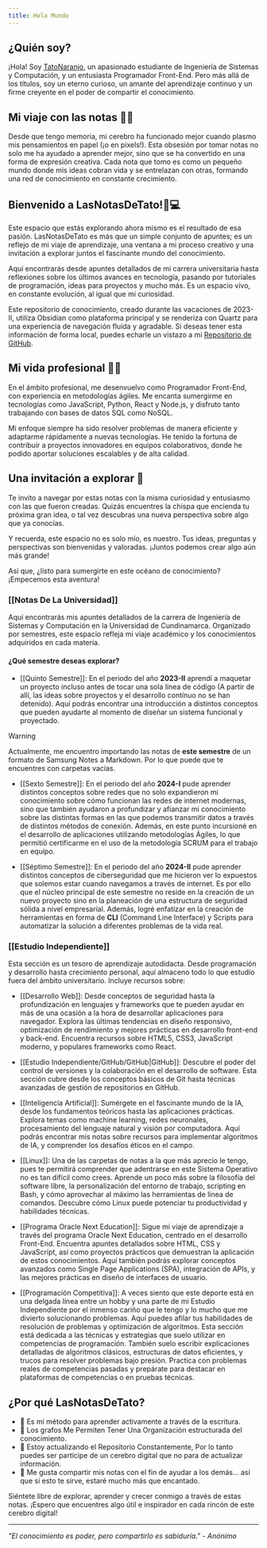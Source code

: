 ```yaml
---
title: Hola Mundo
---
```

## ¿Quién soy?

¡Hola! Soy [TatoNaranjo](https://github.com/TatoNaranjo), un apasionado estudiante de Ingeniería de Sistemas y Computación, y un entusiasta Programador Front-End. Pero más allá de los títulos, soy un eterno curioso, un amante del aprendizaje continuo y un firme creyente en el poder de compartir el conocimiento.

## Mi viaje con las notas 📝✨

Desde que tengo memoria, mi cerebro ha funcionado mejor cuando plasmo mis pensamientos en papel (¡o en pixels!). Esta obsesión por tomar notas no solo me ha ayudado a aprender mejor, sino que se ha convertido en una forma de expresión creativa. Cada nota que tomo es como un pequeño mundo donde mis ideas cobran vida y se entrelazan con otras, formando una red de conocimiento en constante crecimiento.

## Bienvenido a LasNotasDeTato!🧠💻

Este espacio que estás explorando ahora mismo es el resultado de esa pasión. LasNotasDeTato es más que un simple conjunto de apuntes; es un reflejo de mi viaje de aprendizaje, una ventana a mi proceso creativo y una invitación a explorar juntos el fascinante mundo del conocimiento.

Aquí encontrarás desde apuntes detallados de mi carrera universitaria hasta reflexiones sobre los últimos avances en tecnología, pasando por tutoriales de programación, ideas para proyectos y mucho más. Es un espacio vivo, en constante evolución, al igual que mi curiosidad.

Este repositorio de conocimiento, creado durante las vacaciones de 2023-II, utiliza Obsidian como plataforma principal y se renderiza con Quartz para una experiencia de navegación fluida y agradable. Si deseas tener esta información de forma local, puedes echarle un vistazo a mi [Repositorio de GitHub](https://github.com/TatoNaranjo/LasNotasDeTato).

## Mi vida profesional 👨‍💻

En el ámbito profesional, me desenvuelvo como Programador Front-End, con experiencia en metodologías ágiles. Me encanta sumergirme en tecnologías como JavaScript, Python, React y Node.js, y disfruto tanto trabajando con bases de datos SQL como NoSQL.

Mi enfoque siempre ha sido resolver problemas de manera eficiente y adaptarme rápidamente a nuevas tecnologías. He tenido la fortuna de contribuir a proyectos innovadores en equipos colaborativos, donde he podido aportar soluciones escalables y de alta calidad.

## Una invitación a explorar 🚀

Te invito a navegar por estas notas con la misma curiosidad y entusiasmo con las que fueron creadas. Quizás encuentres la chispa que encienda tu próxima gran idea, o tal vez descubras una nueva perspectiva sobre algo que ya conocías.

Y recuerda, este espacio no es solo mío, es nuestro. Tus ideas, preguntas y perspectivas son bienvenidas y valoradas. ¡Juntos podemos crear algo aún más grande!

Así que, ¿listo para sumergirte en este océano de conocimiento? ¡Empecemos esta aventura!
### [[Notas De La Universidad]]
Aquí encontrarás mis apuntes detallados de la carrera de Ingeniería de Sistemas y Computación en la Universidad de Cundinamarca. Organizado por semestres, este espacio refleja mi viaje académico y los conocimientos adquiridos en cada materia.

#### ¿Qué semestre deseas explorar?

- [[Quinto Semestre]]: En el periodo del año **2023-II** aprendí a maquetar un proyecto incluso antes de tocar una sola línea de código (A partir de allí, las ideas sobre proyectos y el desarrollo contínuo no se han detenido). Aquí podrás encontrar una introducción a distintos conceptos que pueden ayudarte al momento de diseñar un sistema funcional y proyectado.

>[!Warning]
>Actualmente, me encuentro importando las notas de **este semestre** de un formato de Samsung Notes a Markdown. Por lo que puede que te encuentres con carpetas vacías.

- [[Sexto Semestre]]: En el periodo del año **2024-I** pude aprender distintos conceptos sobre redes que no solo expandieron mi conocimiento sobre cómo funcionan las redes de internet modernas, sino que también ayudaron a profundizar y afianzar mi conocimiento sobre las distintas formas en las que podemos transmitir datos a través de distintos métodos de conexión. Además, en este punto incursioné en el desarrollo de aplicaciones utilizando metodologías Ágiles, lo que permitió certificarme en el uso de la metodología SCRUM para el trabajo en equipo.

- [[Séptimo Semestre]]: En el periodo del año **2024-II** pude aprender distintos conceptos de ciberseguridad que me hicieron ver lo expuestos que solemos estar cuando navegamos a través de internet. Es por ello que el núcleo principal de este semestre no reside en la creación de un nuevo proyecto sino en la planeación de una estructura de seguridad sólida a nivel empresarial. Además, logré enfatizar en la creación de herramientas en forma de **CLI** (Command Line Interface) y Scripts para automatizar la solución a diferentes problemas de la vida real.

### [[Estudio Independiente]]
Esta sección es un tesoro de aprendizaje autodidacta. Desde programación y desarrollo hasta crecimiento personal, aquí almaceno todo lo que estudio fuera del ámbito universitario. Incluye recursos sobre:

- [[Desarrollo Web]]: Desde conceptos de seguridad hasta la profundización en lenguajes y frameworks que te pueden ayudar en más de una ocasión a la hora de desarrollar aplicaciones para navegador. Explora las últimas tendencias en diseño responsivo, optimización de rendimiento y mejores prácticas en desarrollo front-end y back-end. Encuentra recursos sobre HTML5, CSS3, JavaScript moderno, y populares frameworks como React.

- [[Estudio Independiente/GitHub/GitHub|GitHub]]: Descubre el poder del control de versiones y la colaboración en el desarrollo de software. Esta sección cubre desde los conceptos básicos de Git hasta técnicas avanzadas de gestión de repositorios en GitHub.

-  [[Inteligencia Artificial]]: Sumérgete en el fascinante mundo de la IA, desde los fundamentos teóricos hasta las aplicaciones prácticas. Explora temas como machine learning, redes neuronales, procesamiento del lenguaje natural y visión por computadora. Aquí podrás encontrar mis notas sobre recursos para implementar algoritmos de IA, y comprender los desafíos éticos en el campo.

- [[Linux]]: Una de las carpetas de notas a la que más aprecio le tengo, pues te permitirá comprender que adentrarse en este Sistema Operativo no es tan difícil como crees. Aprende un poco más sobre la filosofía del software libre, la personalización del entorno de trabajo, scripting en Bash, y cómo aprovechar al máximo las herramientas de línea de comandos. Descubre cómo Linux puede potenciar tu productividad y habilidades técnicas.

- [[Programa Oracle Next Education]]: Sigue mi viaje de aprendizaje a través del programa Oracle Next Education, centrado en el desarrollo Front-End. Encuentra apuntes detallados sobre HTML, CSS y JavaScript, así como proyectos prácticos que demuestran la aplicación de estos conocimientos. Aquí también podrás explorar conceptos avanzados como Single Page Applications (SPA), integración de APIs, y las mejores prácticas en diseño de interfaces de usuario.

- [[Programación Competitiva]]:  A veces siento que este deporte está en una delgada línea entre un hobby y una parte de mi Estudio Independiente por el inmenso cariño que le tengo y lo mucho que me divierto solucionando problemas. Aquí puedes afilar tus habilidades de resolución de problemas y optimización de algoritmos. Esta sección está dedicada a las técnicas y estrategias que suelo utilizar en competencias de programación. También suelo escribir explicaciones detalladas de algoritmos clásicos, estructuras de datos eficientes, y trucos para resolver problemas bajo presión. Practica con problemas reales de competencias pasadas y prepárate para destacar en plataformas de competencias o en pruebas técnicas.

## ¿Por qué LasNotasDeTato?

- 📝 Es mi método para aprender activamente a través de la escritura.
- 🧠 Los grafos Me Permiten Tener Una Organización estructurada del conocimiento.
- 🌱 Estoy actualizando el Repositorio Constantemente, Por lo tanto puedes ser partícipe de un cerebro digital que no para de actualizar información.
- 🤝 Me gusta compartir mis notas con el fin de ayudar a los demás... así que si esto te sirve, estaré mucho más que encantado.

Siéntete libre de explorar, aprender y crecer conmigo a través de estas notas. ¡Espero que encuentres algo útil e inspirador en cada rincón de este cerebro digital!

---

*"El conocimiento es poder, pero compartirlo es sabiduría." - Anónimo*